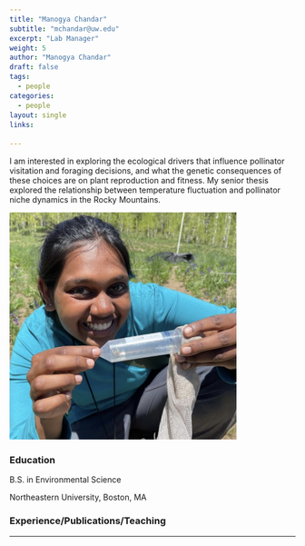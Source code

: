 ```yaml
---
title: "Manogya Chandar"
subtitle: "mchandar@uw.edu"
excerpt: "Lab Manager"
weight: 5
author: "Manogya Chandar"
draft: false
tags:
  - people
categories:
  - people
layout: single
links:

---
```

I am interested in exploring the ecological drivers that influence pollinator visitation and foraging decisions, and what the genetic consequences of these choices are on plant reproduction and fitness. My senior thesis explored the relationship between temperature fluctuation and pollinator niche dynamics in the Rocky Mountains.

<img src="featured.jpg" width="400" height="400">

### Education

B.S. in Environmental Science 

Northeastern University, Boston, MA


### Experience/Publications/Teaching




---



